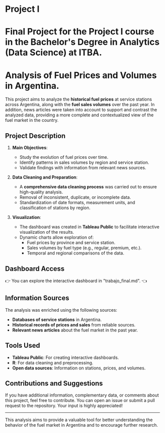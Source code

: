 # Project I  
# Final Project for the Project I course in the Bachelor's Degree in Analytics (Data Science) at ITBA.  
# Analysis of Fuel Prices and Volumes in Argentina.

This project aims to analyze the **historical fuel prices** at service stations across Argentina, along with the **fuel sales volumes** over the past year. In addition, news articles were taken into account to support and contrast the analyzed data, providing a more complete and contextualized view of the fuel market in the country.

## Project Description  

1. **Main Objectives**:  
   - Study the evolution of fuel prices over time.  
   - Identify patterns in sales volumes by region and service station.  
   - Validate findings with information from relevant news sources.  

2. **Data Cleaning and Preparation**:  
   - A **comprehensive data cleaning process** was carried out to ensure high-quality analysis.  
   - Removal of inconsistent, duplicate, or incomplete data.  
   - Standardization of date formats, measurement units, and classification of stations by region.  

3. **Visualization**:  
   - The dashboard was created in **Tableau Public** to facilitate interactive visualization of the results.  
   - Dynamic charts allow exploration of:  
     - Fuel prices by province and service station.  
     - Sales volumes by fuel type (e.g., regular, premium, etc.).  
     - Temporal and regional comparisons of the data.  

## Dashboard Access  

👉 You can explore the interactive dashboard in "trabajo_final.md". 👈

## Information Sources  

The analysis was enriched using the following sources:  
- **Databases of service stations** in Argentina.  
- **Historical records of prices and sales** from reliable sources.  
- **Relevant news articles** about the fuel market in the past year.  

## Tools Used  

- **Tableau Public**: For creating interactive dashboards.  
- **R**: For data cleaning and preprocessing.  
- **Open data sources**: Information on stations, prices, and volumes.  

## Contributions and Suggestions  

If you have additional information, complementary data, or comments about this project, feel free to contribute. You can open an issue or submit a pull request to the repository. Your input is highly appreciated!  

---  
This analysis aims to provide a valuable tool for better understanding the behavior of the fuel market in Argentina and to encourage further research.
